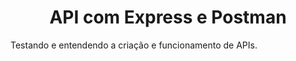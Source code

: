 <div align="center">
  <h1>API com Express e Postman</h1>
</div>
<div>
  <p>Testando e entendendo a criação e funcionamento de APIs.</p>
</div>
